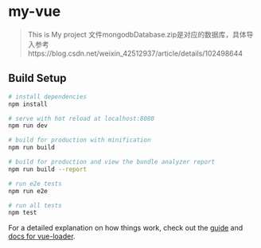 # my-vue

> This is My project
> 文件mongodbDatabase.zip是对应的数据库，具体导入参考https://blog.csdn.net/weixin_42512937/article/details/102498644

## Build Setup

``` bash
# install dependencies
npm install

# serve with hot reload at localhost:8080
npm run dev

# build for production with minification
npm run build

# build for production and view the bundle analyzer report
npm run build --report

# run e2e tests
npm run e2e

# run all tests
npm test
```

For a detailed explanation on how things work, check out the [guide](http://vuejs-templates.github.io/webpack/) and [docs for vue-loader](http://vuejs.github.io/vue-loader).
